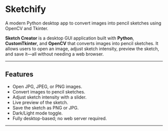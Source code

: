 # Sketchify
A modern Python desktop app to convert images into pencil sketches using OpenCV and Tkinter.

**Sketch Creator** is a desktop GUI application built with **Python**, **CustomTkinter**, and **OpenCV** that converts images into pencil sketches. It allows users to open an image, adjust sketch intensity, preview the sketch, and save it—all without needing a web browser.

---

## Features

- Open JPG, JPEG, or PNG images.
- Convert images to pencil sketches.
- Adjust sketch intensity with a slider.
- Live preview of the sketch.
- Save the sketch as PNG or JPG.
- Dark/Light mode toggle.
- Fully desktop-based; no web server required.

---
